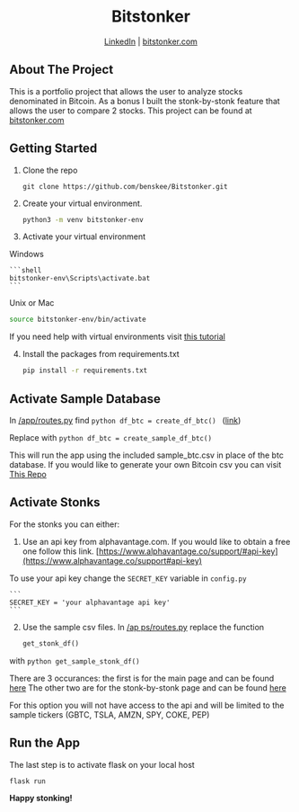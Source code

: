 <h1 align="center">Bitstonker</h1>
<p align="center"><a href="https://www.linkedin.com/in/ben-skee-software-engineer/">LinkedIn</a> | <a href="bitstonker.com">bitstonker.com</a></p>

## About The Project

This is a portfolio project that allows the user to analyze stocks denominated in Bitcoin. As a bonus I built the stonk-by-stonk feature that allows the user to compare 2 stocks. This project can be found at [bitstonker.com](bitstonker.com)


## Getting Started

1. Clone the repo
    ```shell
    git clone https://github.com/benskee/Bitstonker.git
    ```

2. Create your virtual environment.
    ```sh
    python3 -m venv bitstonker-env
    ```

3. Activate your virtual environment

Windows 

    ```shell
    bitstonker-env\Scripts\activate.bat
    ```

Unix or Mac 
   ```sh 
   source bitstonker-env/bin/activate
   ```

If you need help with virtual environments visit [this tutorial](https://docs.python.org/3/tutorial/venv.html)

4. Install the packages from requirements.txt 
    ```sh
    pip install -r requirements.txt
    ```


## Activate Sample Database

In [/app/routes.py](/app/routes.py) find 
    ```python
    df_btc = create_df_btc()
    ```
([link](https://github.com/benskee/Bitstonker/blob/55e713d70fc8fd5f1844e23f8a2eefeeed82247d/app/routes.py#L53)) 

Replace with 
    ```python
    df_btc = create_sample_df_btc()
    ```

This will run the app using the included sample_btc.csv in place of the btc database. 
If you would like to generate your own Bitcoin csv you can visit [This Repo](https://github.com/benskee/Bitcoin_stock_hours)



## Activate Stonks
For the stonks you can either:

1. Use an api key from alphavantage.com. If you would like to obtain a free one follow this
link. [https://www.alphavantage.co/support/#api-key](https://www.alphavantage.co/support#api-key)

To use your api key change the `SECRET_KEY` variable in `config.py` 
    
    ```
    SECRET_KEY = 'your alphavantage api key'
    ```

2. Use the sample csv files. 
In [/ap ps/routes.py](/apps/routes.py) replace the function 
    ```python
    get_stonk_df() 
    ```
with 
    ```python
    get_sample_stonk_df()  
    ```

There are 3 occurances: the first is for the main page and can be found [here](https://github.com/benskee/Bitstonker/blob/55e713d70fc8fd5f1844e23f8a2eefeeed82247d/app/routes.py#L49)
The other two are for the stonk-by-stonk page and can be found [here](https://github.com/benskee/Bitstonker/blob/55e713d70fc8fd5f1844e23f8a2eefeeed82247d/app/routes.py#L106-L110)

For this option you will not have access to the api and will be limited to the sample tickers 
(GBTC, TSLA, AMZN, SPY, COKE, PEP)

## Run the App
The last step is to activate flask on your local host 
```
flask run
``` 


**Happy stonking!**